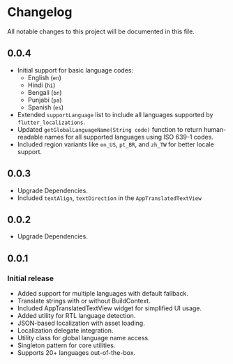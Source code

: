 # Changelog

All notable changes to this project will be documented in this file.


## 0.0.4
- Initial support for basic language codes:
    - English (`en`)
    - Hindi (`hi`)
    - Bengali (`bn`)
    - Punjabi (`pa`)
    - Spanish (`es`)
- Extended `supportLanguage` list to include all languages supported by `flutter_localizations`.
- Updated `getGlobalLanguageName(String code)` function to return human-readable names for all supported languages using ISO 639-1 codes.
- Included region variants like `en_US`, `pt_BR`, and `zh_TW` for better locale support.

## 0.0.3
- Upgrade Dependencies.
- Included `textAlign`, `textDirection` in the `AppTranslatedTextView`
  

## 0.0.2
- Upgrade Dependencies.

## 0.0.1
### Initial release
- Added support for multiple languages with default fallback.
- Translate strings with or without BuildContext.
- Included AppTranslatedTextView widget for simplified UI usage.
- Added utility for RTL language detection.
- JSON-based localization with asset loading.
- Localization delegate integration.
- Utility class for global language name access.
- Singleton pattern for core utilities.
- Supports 20+ languages out-of-the-box.
